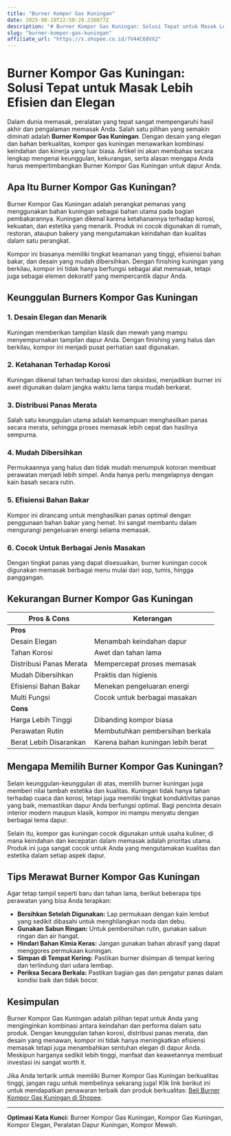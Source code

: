 ```yaml
---
title: "Burner Kompor Gas Kuningan"
date: 2025-08-10T22:50:29.236077Z
description: "# Burner Kompor Gas Kuningan: Solusi Tepat untuk Masak Lebih Efisien dan Elegan..."
slug: "burner-kompor-gas-kuningan"
affiliate_url: "https://s.shopee.co.id/7V44C68VX2"
---
```

# Burner Kompor Gas Kuningan: Solusi Tepat untuk Masak Lebih Efisien dan Elegan

Dalam dunia memasak, peralatan yang tepat sangat mempengaruhi hasil akhir dan pengalaman memasak Anda. Salah satu pilihan yang semakin diminati adalah **Burner Kompor Gas Kuningan**. Dengan desain yang elegan dan bahan berkualitas, kompor gas kuningan menawarkan kombinasi keindahan dan kinerja yang luar biasa. Artikel ini akan membahas secara lengkap mengenai keunggulan, kekurangan, serta alasan mengapa Anda harus mempertimbangkan Burner Kompor Gas Kuningan untuk dapur Anda.

## Apa Itu Burner Kompor Gas Kuningan?

Burner Kompor Gas Kuningan adalah perangkat pemanas yang menggunakan bahan kuningan sebagai bahan utama pada bagian pembakarannya. Kuningan dikenal karena ketahanannya terhadap korosi, kekuatan, dan estetika yang menarik. Produk ini cocok digunakan di rumah, restoran, ataupun bakery yang mengutamakan keindahan dan kualitas dalam satu perangkat.

Kompor ini biasanya memiliki tingkat keamanan yang tinggi, efisiensi bahan bakar, dan desain yang mudah dibersihkan. Dengan finishing kuningan yang berkilau, kompor ini tidak hanya berfungsi sebagai alat memasak, tetapi juga sebagai elemen dekoratif yang mempercantik dapur Anda.

## Keunggulan Burners Kompor Gas Kuningan

### 1. Desain Elegan dan Menarik
Kuningan memberikan tampilan klasik dan mewah yang mampu menyempurnakan tampilan dapur Anda. Dengan finishing yang halus dan berkilau, kompor ini menjadi pusat perhatian saat digunakan.

### 2. Ketahanan Terhadap Korosi
Kuningan dikenal tahan terhadap korosi dan oksidasi, menjadikan burner ini awet digunakan dalam jangka waktu lama tanpa mudah berkarat.

### 3. Distribusi Panas Merata
Salah satu keunggulan utama adalah kemampuan menghasilkan panas secara merata, sehingga proses memasak lebih cepat dan hasilnya sempurna.

### 4. Mudah Dibersihkan
Permukaannya yang halus dan tidak mudah menumpuk kotoran membuat perawatan menjadi lebih simpel. Anda hanya perlu mengelapnya dengan kain basah secara rutin.

### 5. Efisiensi Bahan Bakar
Kompor ini dirancang untuk menghasilkan panas optimal dengan penggunaan bahan bakar yang hemat. Ini sangat membantu dalam mengurangi pengeluaran energi selama memasak.

### 6. Cocok Untuk Berbagai Jenis Masakan
Dengan tingkat panas yang dapat disesuaikan, burner kuningan cocok digunakan memasak berbagai menu mulai dari sop, tumis, hingga panggangan.

## Kekurangan Burner Kompor Gas Kuningan

| **Pros & Cons** | **Keterangan** |
|-------------------|----------------|
| **Pros**          |       |
| Desain Elegan    | Menambah keindahan dapur        |
| Tahan Korosi     | Awet dan tahan lama            |
| Distribusi Panas Merata | Mempercepat proses memasak |
| Mudah Dibersihkan | Praktis dan higienis          |
| Efisiensi Bahan Bakar | Menekan pengeluaran energi |
| Multi Fungsi     | Cocok untuk berbagai masakan   |
| **Cons**          |       |
| Harga Lebih Tinggi | Dibanding kompor biasa       |
| Perawatan Rutin | Membutuhkan pembersihan berkala |
| Berat Lebih Disarankan | Karena bahan kuningan lebih berat |

## Mengapa Memilih Burner Kompor Gas Kuningan?

Selain keunggulan-keunggulan di atas, memilih burner kuningan juga memberi nilai tambah estetika dan kualitas. Kuningan tidak hanya tahan terhadap cuaca dan korosi, tetapi juga memiliki tingkat konduktivitas panas yang baik, memastikan dapur Anda berfungsi optimal. Bagi pencinta desain interior modern maupun klasik, kompor ini mampu menyatu dengan berbagai tema dapur.

Selain itu, kompor gas kuningan cocok digunakan untuk usaha kuliner, di mana keindahan dan kecepatan dalam memasak adalah prioritas utama. Produk ini juga sangat cocok untuk Anda yang mengutamakan kualitas dan estetika dalam setiap aspek dapur.

## Tips Merawat Burner Kompor Gas Kuningan

Agar tetap tampil seperti baru dan tahan lama, berikut beberapa tips perawatan yang bisa Anda terapkan:

- **Bersihkan Setelah Digunakan:** Lap permukaan dengan kain lembut yang sedikit dibasahi untuk menghilangkan noda dan debu.
- **Gunakan Sabun Ringan:** Untuk pembersihan rutin, gunakan sabun ringan dan air hangat.
- **Hindari Bahan Kimia Keras:** Jangan gunakan bahan abrasif yang dapat menggores permukaan kuningan.
- **Simpan di Tempat Kering:** Pastikan burner disimpan di tempat kering dan terlindung dari udara lembap.
- **Periksa Secara Berkala:** Pastikan bagian gas dan pengatur panas dalam kondisi baik dan tidak bocor.

## Kesimpulan

Burner Kompor Gas Kuningan adalah pilihan tepat untuk Anda yang menginginkan kombinasi antara keindahan dan performa dalam satu produk. Dengan keunggulan tahan korosi, distribusi panas merata, dan desain yang menawan, kompor ini tidak hanya meningkatkan efisiensi memasak tetapi juga menambahkan sentuhan elegan di dapur Anda. Meskipun harganya sedikit lebih tinggi, manfaat dan keawetannya membuat investasi ini sangat worth it.

Jika Anda tertarik untuk memiliki Burner Kompor Gas Kuningan berkualitas tinggi, jangan ragu untuk membelinya sekarang juga! Klik link berikut ini untuk mendapatkan penawaran terbaik dan produk berkualitas: [Beli Burner Kompor Gas Kuningan di Shopee](https://s.shopee.co.id/7V44C68VX2).

---

**Optimasi Kata Kunci:** Burner Kompor Gas Kuningan, Kompor Gas Kuningan, Kompor Elegan, Peralatan Dapur Kuningan, Kompor Mewah.
